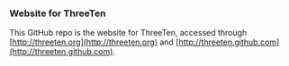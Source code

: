 ### Website for ThreeTen
This GitHub repo is the website for ThreeTen, accessed through [http://threeten.org](http://threeten.org)
and [http://threeten.github.com](http://threeten.github.com).

